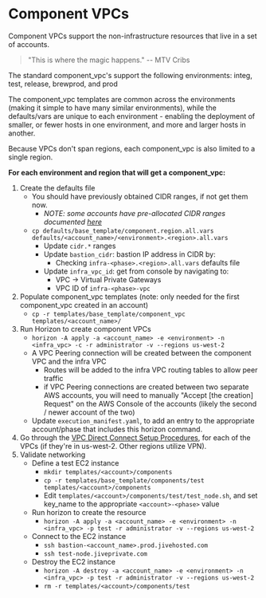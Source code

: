 # Component VPCs

Component VPCs support the non-infrastructure resources that live in a set of
accounts.

> "This is where the magic happens." -- MTV Cribs

The standard component_vpc's support the following environments: integ, test,
release, brewprod, and prod

The component_vpc templates are common across the environments (making it
simple to have many similar environments), while the defaults/vars are unique
to each environment - enabling the deployment of smaller, or fewer hosts in one
environment, and more and larger hosts in another.

Because VPCs don't span regions, each component_vpc is also limited to a single
region.

**For each environment and region that will get a component_vpc:**

1. Create the defaults file
    * You should have previously obtained CIDR ranges, if not get them now.
        * _NOTE: some accounts have pre-allocated CIDR ranges documented [here](https://brewspace.jiveland.com/docs/DOC-285060)_
    * `cp defaults/base_template/component.region.all.vars defaults/<account_name>/<environment>.<region>.all.vars`
        * Update `cidr.*` ranges
        * Update `bastion_cidr`: bastion IP address in CIDR by:
            * Checking `infra-<phase>.<region>.all.vars` defaults file
        * Update `infra_vpc_id`: get from console by navigating to:
            * VPC -> Virtual Private Gateways
            * VPC ID of `infra-<phase>-vpc`
2. Populate component_vpc templates (note: only needed for the first component_vpc created in an account)
    * `cp -r templates/base_template/component_vpc templates/<account_name>/`
4. Run Horizon to create <a name="component_vpc">component VPCs</a>
    * `horizon -A apply -a <account_name> -e <environment> -n <infra_vpc> -c -r administrator -v --regions us-west-2`
    * A <a name="component_route">VPC Peering connection</a> will be created between the component VPC and the infra VPC
        * Routes will be added to the infra VPC routing tables to allow peer traffic
        * if VPC Peering connections are created between two separate AWS accounts, you will need to manually "Accept [the creation] Request" on the AWS Console of the accounts (likely the second / newer account of the two)
    * Update `execution_manifest.yaml`, to add an entry to the appropriate account/phase that includes this horizon command.
5. Go through the [VPC Direct Connect Setup Procedures](https://brewspace.jiveland.com/docs/DOC-286053), for each of the VPCs (if they're in us-west-2. Other regions utilize VPN).
6. Validate networking
    * Define a test EC2 instance
        * `mkdir templates/<account>/components`
        * `cp -r templates/base_template/components/test templates/<account>/components`
        * Edit `templates/<account>/components/test/test_node.sh`, and set key_name to the appropriate `<account>-<phase>` value
    * Run horizon to create the resource
        * `horizon -A apply -a <account_name> -e <environment> -n <infra_vpc> -p test -r administrator -v --regions us-west-2`
    * Connect to the EC2 instance
        * `ssh bastion-<account_name>.prod.jivehosted.com`
        * `ssh test-node.jiveprivate.com`
    * Destroy the EC2 instance
        * `horizon -A destroy -a <account_name> -e <environment> -n <infra_vpc> -p test -r administrator -v --regions us-west-2`
        * `rm -r templates/<account>/components/test`
